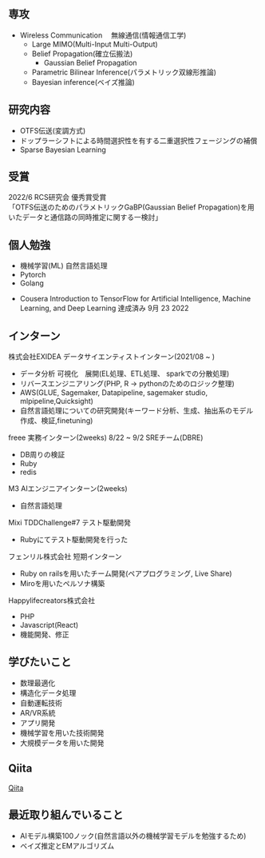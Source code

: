 ## 専攻
- Wireless Communication 　無線通信(情報通信工学)
  - Large MIMO(Multi-Input Multi-Output)
  - Belief Propagation(確立伝搬法)
    - Gaussian Belief Propagation 
  - Parametric Bilinear Inference(パラメトリック双線形推論)
  - Bayesian inference(ベイズ推論)
## 研究内容
- OTFS伝送(変調方式)
- ドップラーシフトによる時間選択性を有する二重選択性フェージングの補償
- Sparse Bayesian Learning

## 受賞
2022/6 RCS研究会 優秀賞受賞  
「OTFS伝送のためのパラメトリックGaBP(Gaussian Belief Propagation)を用いたデータと通信路の同時推定に関する一検討」 

## 個人勉強
- 機械学習(ML) 自然言語処理 
- Pytorch
- Golang
<!-- - グラフの可視化 -->
- Cousera Introduction to TensorFlow for Artificial Intelligence, Machine Learning, and Deep Learning 達成済み 9月 23 2022

## インターン
株式会社EXIDEA
データサイエンティストインターン(2021/08 ~ )
- データ分析 可視化　展開(EL処理、ETL処理、 sparkでの分散処理)
- リバースエンジニアリング(PHP, R → pythonのためのロジック整理)
- AWS(GLUE, Sagemaker, Datapipeline, sagemaker studio, mlpipeline,Quicksight)
- 自然言語処理についての研究開発(キーワード分析、生成、抽出系のモデル作成、検証,finetuning)

freee
実務インターン(2weeks)
8/22 ~ 9/2
SREチーム(DBRE)
- DB周りの検証
- Ruby
- redis

M3
AIエンジニアインターン(2weeks)
- 自然言語処理

Mixi
TDDChallenge#7 テスト駆動開発
- Rubyにてテスト駆動開発を行った

フェンリル株式会社
短期インターン
- Ruby on railsを用いたチーム開発(ペアプログラミング, Live Share)
- Miroを用いたペルソナ構築

Happylifecreators株式会社
- PHP
- Javascript(React)
- 機能開発、修正

## 学びたいこと
- 数理最適化
- 構造化データ処理
- 自動運転技術
- AR/VR系統
- アプリ開発
- 機械学習を用いた技術開発
- 大規模データを用いた開発

## Qiita
[Qiita](https://qiita.com/fulken)

## 最近取り組んでいること
- AIモデル構築100ノック(自然言語以外の機械学習モデルを勉強するため)
- ベイズ推定とEMアルゴリズム

<!-- [![Kengo's GitHub stats](https://github-readme-stats.vercel.app/api?username=kengo78&theme=vue-dark&show_icons=true)](https://github.com/kengo78/github-readme-stats) -->

<!-- [![Top Langs](https://github-readme-stats.vercel.app/api/top-langs/?username=kengo78&theme=vue-dark&show_icons=true&layout=compact)](https://github.com/kengo78/github-readme-stats) -->
